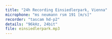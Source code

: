 ```yaml
---
title: "24h Recording Einsiedlerpark, Vienna"
microphone: "ms neumann rsm 191 [m/s]"
recorder: "tascam hd-p2"
details: "96kHz, 24bit"
file: einsiedlerpark.mp3
---
```

